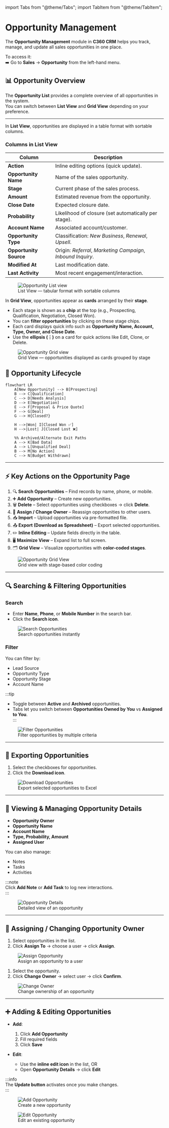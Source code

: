 import Tabs from "@theme/Tabs";
import TabItem from "@theme/TabItem";

# Opportunity Management

The **Opportunity Management** module in **C360 CRM** helps you track, manage, and update all sales opportunities in one place.

To access it:  
➡️ Go to **Sales** → **Opportunity** from the left-hand menu.

## 📊 Opportunity Overview

The **Opportunity List** provides a complete overview of all opportunities in the system.  
You can switch between **List View** and **Grid View** depending on your preference.

---

<Tabs>
  <TabItem value="list" label="📋 List View" default>

In **List View**, opportunities are displayed in a table format with sortable columns.

### Columns in List View

| Column                 | Description                                                  |
| ---------------------- | ------------------------------------------------------------ |
| **Action**             | Inline editing options (quick update).                       |
| **Opportunity Name**   | Name of the sales opportunity.                               |
| **Stage**              | Current phase of the sales process.                          |
| **Amount**             | Estimated revenue from the opportunity.                      |
| **Close Date**         | Expected closure date.                                       |
| **Probability**        | Likelihood of closure (set automatically per stage).         |
| **Account Name**       | Associated account/customer.                                 |
| **Opportunity Type**   | Classification: _New Business_, _Renewal_, _Upsell_.         |
| **Opportunity Source** | Origin: _Referral_, _Marketing Campaign_, _Inbound Inquiry_. |
| **Modified At**        | Last modification date.                                      |
| **Last Activity**      | Most recent engagement/interaction.                          |

<figure>
  <img src="/static/media/crm/opportunity/opportunity-list.png" alt="Opportunity List view" />
  <figcaption>List View — tabular format with sortable columns</figcaption>
</figure>

  </TabItem>

  <TabItem value="grid" label="🗂 Grid View">

In **Grid View**, opportunities appear as **cards** arranged by their **stage**.

- Each stage is shown as a **chip** at the top (e.g., Prospecting, Qualification, Negotiation, Closed Won).
- You can **filter opportunities** by clicking on these stage chips.
- Each card displays quick info such as **Opportunity Name, Account, Type, Owner, and Close Date**.
- Use the **ellipsis (⋮)** on a card for quick actions like Edit, Clone, or Delete.

<figure>
  <img src="/static/media/crm/opportunity/opportunity-grid.png" alt="Opportunity Grid view" />
  <figcaption>Grid View — opportunities displayed as cards grouped by stage</figcaption>
</figure>

  </TabItem>
</Tabs>

## 🔄 Opportunity Lifecycle

```mermaid
flowchart LR
    A[New Opportunity] --> B[Prospecting]
    B --> C[Qualification]
    C --> D[Needs Analysis]
    D --> E[Negotiation]
    E --> F[Proposal & Price Quote]
    F --> G[Deal]
    G --> H{Closed?}

    H -->|Won| I[Closed Won ✅]
    H -->|Lost| J[Closed Lost ❌]

    %% Archived/Alternate Exit Paths
    A --> K[Bad Data]
    A --> L[Unqualified Deal]
    B --> M[No Action]
    C --> N[Budget Withdrawn]

```

---

## ⚡ Key Actions on the Opportunity Page

1. 🔍 **Search Opportunities** – Find records by name, phone, or mobile.
2. ➕ **Add Opportunity** – Create new opportunities.
3. 🗑 **Delete** – Select opportunities using checkboxes → click **Delete**.
4. 👤 **Assign / Change Owner** – Reassign opportunities to other users.
5. 📥 **Import** – Upload opportunities via pre-formatted file.
6. 📤 **Export (Download as Spreadsheet)** – Export selected opportunities.
7. ✏️ **Inline Editing** – Update fields directly in the table.
8. 🖥 **Maximize View** – Expand list to full screen.
9. 🗂 **Grid View** – Visualize opportunities with **color-coded stages**.

<figure>
  <img
    src="/static/media/crm/opportunity/opportunity-grid.png"
    alt="Opportunity Grid View"
  />
  <figcaption>Grid view with stage-based color coding</figcaption>
</figure>

---

## 🔍 Searching & Filtering Opportunities

### Search

- Enter **Name**, **Phone**, or **Mobile Number** in the search bar.
- Click the **Search icon**.

<figure>
  <img
    src="/static/media/crm/opportunity/opportunity-search.png"
    alt="Search Opportunities"
  />
  <figcaption>Search opportunities instantly</figcaption>
</figure>

### Filter

You can filter by:

- Lead Source
- Opportunity Type
- Opportunity Stage
- Account Name

:::tip

- Toggle between **Active** and **Archived** opportunities.
- Tabs let you switch between **Opportunities Owned by You** vs **Assigned to You**.  
  :::

<figure>
  <img
    src="/static/media/crm/opportunity/opportunity-filter.png"
    alt="Filter Opportunities"
  />
  <figcaption>Filter opportunities by multiple criteria</figcaption>
</figure>

---

## 📂 Exporting Opportunities

1. Select the checkboxes for opportunities.
2. Click the **Download icon**.

<figure>
  <img
    src="/static/media/crm/opportunity/opportunity-download.png"
    alt="Download Opportunities"
  />
  <figcaption>Export selected opportunities to Excel</figcaption>
</figure>

---

## 📝 Viewing & Managing Opportunity Details

- **Opportunity Owner**
- **Opportunity Name**
- **Account Name**
- **Type, Probability, Amount**
- **Assigned User**

You can also manage:

- Notes
- Tasks
- Activities

:::note  
Click **Add Note** or **Add Task** to log new interactions.  
:::

<figure>
  <img
    src="/static/media/crm/opportunity/opportunity-detail.png"
    alt="Opportunity Details"
  />
  <figcaption>Detailed view of an opportunity</figcaption>
</figure>

---

## 👥 Assigning / Changing Opportunity Owner

<Tabs>
<TabItem value="Assign" label="Assign Opportunity">

1. Select opportunities in the list.
2. Click **Assign To** → choose a user → click **Assign**.

<figure>
  <img
    src="/static/media/crm/opportunity/opportunity-assign.png"
    alt="Assign Opportunity"
  />
  <figcaption>Assign an opportunity to a user</figcaption>
</figure>

</TabItem>

<TabItem value="Change" label="Change Owner">

1. Select the opportunity.
2. Click **Change Owner** → select user → click **Confirm**.

<figure>
  <img
    src="/static/media/crm/opportunity/opportunity-change-owner.png"
    alt="Change Owner"
  />
  <figcaption>Change ownership of an opportunity</figcaption>
</figure>

</TabItem>
</Tabs>

---

## ➕ Adding & Editing Opportunities

- **Add**:

  1. Click **Add Opportunity**
  2. Fill required fields
  3. Click **Save**

- **Edit**:
  - Use the **inline edit icon** in the list, OR
  - Open **Opportunity Details** → click **Edit**

:::info  
The **Update button** activates once you make changes.  
:::

<figure>
  <img
    src="/static/media/crm/opportunity/opportunity-add.png"
    alt="Add Opportunity"
  />
  <figcaption>Create a new opportunity</figcaption>
</figure>

<figure>
  <img
    src="/static/media/crm/opportunity/opportunity-edit.png"
    alt="Edit Opportunity"
  />
  <figcaption>Edit an existing opportunity</figcaption>
</figure>
